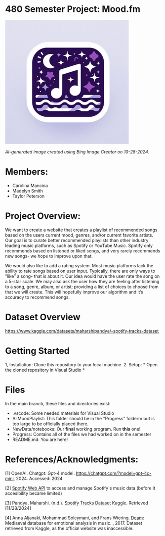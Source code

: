 # 480 Semester Project: Mood.fm

<img src="Progress/moody.jpg" alt="Logo" width="400"/>

*AI-generated image created using Bing Image Creator on 10-28-2024.*

# Members:
* Carolina Mancina
* Madelyn Smith
* Taylor Peterson

# Project Overview:
We want to create a website that creates a playlist of recommended songs based on the users current mood, genres, and/or current favorite artists. Our goal is to curate better recommended playlists than other industry leading music platforms, such as Spotify or YouTube Music. Spotify only recommends based on listened or liked songs, and very rarely recommends new songs- we hope to improve upon that.

We would also like to add a rating system. Most music platforms lack the ability to rate songs based
on user input. Typically, there are only ways to ”like” a song- that is about it. Our idea would have
the user rate the song on a 5-star scale. We may also ask the user how they are feeling after listening to
a song, genre, album, or artist; providing a list of choices to choose from that we will create. This will
hopefully improve our algorithm and it’s accuracy to recommend songs.

# Dataset Overview
https://www.kaggle.com/datasets/maharshipandya/-spotify-tracks-dataset

# Getting Started
1, Installation: Clone this repository to your local machine.
2. Setup: 
    * Open the cloned repository in Visual Studio
    * 

# Files
In the main branch, these files and directories exist:
* .vscode: Some needed materials for Visual Studio
* AllMoodPlaylist: This folder should be in the "Progress" folderm but is too large to be officially placed there.
* NewData/notebooks: Our **final** working program. Run **this** one!
* Progress: Contains all of the files we had worked on in the semester
* README.md: You are here!

# References/Acknowledgments:
[1] OpenAI. Chatgpt: Gpt-4 model. https://chatgpt.com/?model=gpt-4o-mini, 2024. Accessed: 2024

[2] [Spotify Web API](https://developer.spotify.com/documentation/web-api) to access and manage Spotify's music data (before it accesibility became limited)

[3] Pandya, Maharshi. (n.d.). [Spotify Tracks Dataset](https://www.kaggle.com/datasets/maharshipandya/-spotify-tracks-dataset) Kaggle. Retrieved [11/28/2024]

[4]  Anna Aljanaki, Mohammad Soleymani, and Frans Wiering. [Deam](https://github.com/bbaltaxe/Music_Emotion): Mediaeval database for emotional
 analysis in music. , 2017. Dataset retrieved from Kaggle, as the official website was inaccessible.

